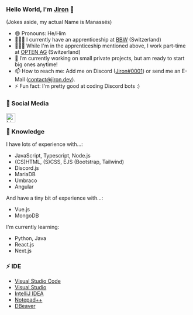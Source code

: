 ### Hello World, I'm [Jiron](https://www.jiron.dev/) 👋
(Jokes aside, my actual Name is Manassés)

- 😄 Pronouns: He/Him
- 👨🏼‍🎓 I currently have an apprenticeship at [BBW](https://www.bbw.ch/) (Switzerland)
- 👨🏼‍💻 While I'm in the apprenticeship mentioned above, I work part-time at [OPTEN AG](https://www.opten.ch/) (Switzerland) 
- 🔭 I’m currently working on small private projects, but am ready to start big ones anytime!
- 📫 How to reach me: Add me on Discord ([Jiron#0001](https://discordapp.com/users/501819491764666386/)) or send me an E-Mail (contact@jiron.dev).
- ⚡ Fun fact: I'm pretty good at coding Discord bots :)

### 🔗 Social Media

[<img align="left" alt="Linkedin" width="25px" src="https://user-images.githubusercontent.com/74461477/139423303-d8791117-ba5a-4f5f-8f32-2f6c7f87047d.png"/>](https://ch.linkedin.com/in/manassés-zähnler-71406a222)
<br>

### 🧠 Knowledge

I have lots of experience with...:

- JavaScript, Typescript, Node.js
- (CS)HTML, (S)CSS, EJS (Bootstrap, Tailwind)
- Discord.js
- MariaDB
- Umbraco
- Angular

And have a tiny bit of experience with...:

- Vue.js
- MongoDB

I'm currently learning:

- Python, Java
- React.js
- Next.js

### ⚡ IDE

- [Visual Studio Code](https://code.visualstudio.com/)
- [Visual Studio](https://visualstudio.microsoft.com/)
- [IntelliJ IDEA](https://www.jetbrains.com/de-de/idea/)
- [Notepad++](https://notepad-plus-plus.org/)
- [DBeaver](https://dbeaver.io/)
